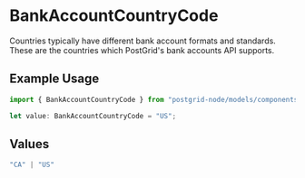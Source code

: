 # BankAccountCountryCode

Countries typically have different bank account formats and standards. These are the countries
which PostGrid's bank accounts API supports.

## Example Usage

```typescript
import { BankAccountCountryCode } from "postgrid-node/models/components";

let value: BankAccountCountryCode = "US";
```

## Values

```typescript
"CA" | "US"
```